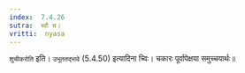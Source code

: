 ```yaml
---
index:  7.4.26
sutra:  च्वौ च।
vritti:  nyasa
---
```


`शुचीकरोति` इति। `उभूततद्भावे` (5.4.50) इत्यादिना च्विः। चकारः पूर्वापेक्षया समुच्चयार्थः॥
